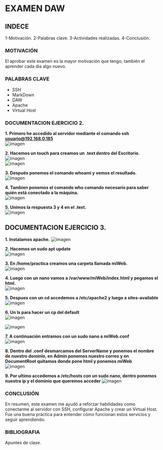 # EXAMEN DAW 
## INDECE
  1-Motivación.
  2-Palabras clave.
  3-Actividades realizadas.
  4-Conclusión.

### MOTIVACIÓN
  El aprobar este examen es la mayor motivación que tengo, también el aprender cada dia algo nuevo.

### PALABRAS CLAVE
  * SSH
  * MarkDown
  * DAW
  * Apache
  * Virtual Host

### DOCUMENTACION EJERCICIO 2.

**1. Primero he accedido al servidor mediante el comando ssh usuario@192.168.0.185**  
![imagen](https://github.com/user-attachments/assets/59e85444-35da-4af7-9846-66fe75831aac)  

**2. Hacemos un touch para creamos un .text dentro del Escritorio.**  
![imagen](https://github.com/user-attachments/assets/77af3686-a2db-495f-884e-22b8ec5725c0)  
![imagen](https://github.com/user-attachments/assets/acbffac7-f2a9-4c05-8699-02620bbe3aeb)  

**3. Después ponemos el comando whoami y vemos el resultado.**  
![imagen](https://github.com/user-attachments/assets/eb87950a-131e-4bae-85d5-3a294998a57a)  

**4. Tambien ponemos el comando who comando necesario para saber quién está conectado a la máquina.**  
![imagen](https://github.com/user-attachments/assets/4774485f-8c84-4835-97a7-b9b862979297)  

**5. Unimos la respuesta 3 y 4 en el .text.**  
![imagen](https://github.com/user-attachments/assets/a565b989-d6b4-4f21-8677-887f0de87e96)  


## DOCUMENTACION EJERCICIO 3.  
**1. Instalamos apache.** 
![imagen](https://github.com/user-attachments/assets/1e01c9e4-6926-458d-8caf-c8a09d914e8b) 

**2. Hacemos un sudo apt update**  
![imagen](https://github.com/user-attachments/assets/c33ba595-d20d-46d2-a023-852162f99f83)    

**3. En /home/practica creamos una carpeta llamada miWeb.**  
![imagen](https://github.com/user-attachments/assets/50f5ef53-715b-437d-a284-516b24936046)    

**4. Luego con un nano vamos a /var/www/miWeb/index.html y pegamos el html.**  
![imagen](https://github.com/user-attachments/assets/28edd904-0c0d-4000-ab1e-8a0b39e0a09c)  

**5. Despues con un cd accedemos a /etc/apache2 y luego a sites-available**  
![imagen](https://github.com/user-attachments/assets/2c78ab6f-c924-463a-b5f5-6efb5739a6bd)  

**6. Un ls para hacer un cp del default**  
![imagen](https://github.com/user-attachments/assets/0d991ff7-4962-4d4e-b4d7-d0a6fcb038ee)  

![imagen](https://github.com/user-attachments/assets/0b1e61e9-cf15-4e5d-b61b-15483d7ee4e8)  

**7. A continuación entramos con un sudo nano a miWeb.conf**  
![imagen](https://github.com/user-attachments/assets/26241a81-183d-4eb7-b0ad-4efa88f56131)  

**8. Dentro del .conf desmarcamos del ServerName y ponemos el nombre de nuestro dominio, en Admin ponemos nuestro correo y en DocumentRoot quitamos donde pone html y ponemos miWeb**  
![imagen](https://github.com/user-attachments/assets/b5f6671d-7e32-4355-86af-782c8dcab25b)  

**9. Por ultimo accedemos a /etc/hosts con un sudo nano, dentro ponemos nuestra ip y el dominio que queremos acceder**
![imagen](https://github.com/user-attachments/assets/eb23e77f-b11a-497b-852e-ff89bdca9284)

### CONCLUSIÓN
En resumen, este examen me ayudó a reforzar habilidades como conectarme al servidor con SSH, configurar Apache y crear un Virtual Host. Fue una buena práctica para entender cómo funcionan estos servicios y seguir aprendiendo.

### BIBLIOGRAFIA
Apuntes de clase.

















